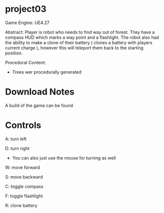 # project03
Game Engine: UE4.27

Abstract: Player is robot who needs to find way out of forest. They have a compass HUD which marks a way point and a flashlight. 
The robot also had the ability to make a clone of their battery ( clones a battery with players current charge ), however this will teleport them back to the starting position.

Procedural Content: 
- Trees wer procedurally generated

# Download Notes

A build of the game can be found 

# Controls 
A: turn left

D: turn right 

* You can also just use the mouse for turning as well

W: move forward

S: move backward

C: toggle compass

F: toggle flashlight 

R: clone battery



